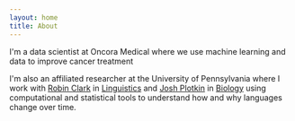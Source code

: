 ```yaml
---
layout: home
title: About
---
```



I'm a data scientist at Oncora Medical where we use machine learning
and data to improve cancer treatment

I'm also an affiliated researcher  at the University of Pennsylvania
where I work with [Robin Clark](http://www.ling.upenn.edu/~rclark/Site/Welcome.html)
 in [Linguistics](http://www.ling.upenn.edu/) and [Josh Plotkin](http://mathbio.sas.upenn.edu/) in 
[Biology](http://www.bio.upenn.edu/) using computational and statistical
 tools to understand how and why languages change over time.  


